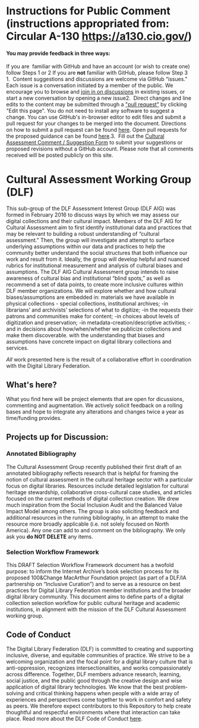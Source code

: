 # Instructions for Public Comment (instructions appropriated from: Circular A-130 https://a130.cio.gov/)
#### You may provide feedback in three ways:
If you are  familiar with GitHub and have an account (or wish to create one) follow Steps 1 or 2
If you are **not** familiar with GitHub, please follow Step 3
1.  Content suggestions and discussions are welcome via GitHub “issues.” Each issue is a conversation initiated by a member of the public. We encourage you to browse and [join in on discussions](https://github.com/hskettler/cultural-assessment/issues) in existing issues, or start a new conversation by opening a new issue2.  Direct changes and line edits to the content may be submitted through a ["pull request"](https://help.github.com/articles/creating-a-pull-request) by clicking "Edit this page". You do not need to install any software to suggest a change. You can use GitHub's in-browser editor to edit files and submit a pull request for your changes to be merged into the document. Directions on how to submit a pull request can be found [here](https://help.github.com/articles/creating-a-pull-request/). Open pull requests for the proposed guidance can be found [here](https://github.com/hskettler/cultural-assessment/pulls).3.  Fill out the [Cultural Assessment Comment / Suggestion Form](https://gitreports.com/issue/cultural-assessment/doc-comments) to submit your suggestions or proposed revisions without a GitHub account. Please note that all comments received will be posted publicly on this site.


# Cultural Assessment Working Group (DLF)

This sub-group of the DLF Assessment Interest Group (DLF AIG) was formed in February 2016 to discuss ways by which we may assess our digital collections and their cultural impact. Members of the DLF AIG for Cultural Assessment aim to first identify institutional data and practices that may be relevant to building a robust understanding of “cultural assessment.” Then, the group will investigate and attempt to surface underlying assumptions within our data and practices to help the community better understand the social structures that both influence our work and result from it. Ideally, the group will develop helpful and nuanced rubrics for institutional measurement and analysis of cultural biases and assumptions. The DLF AIG Cultural Assessment group intends to raise awareness of cultural bias and institutional “blind spots,” as well as recommend a set of data points, to create more inclusive cultures within DLF member organizations. 
We will explore whether and how cultural biases/assumptions are embedded in: 
materials we have available in physical collections - special collections, institutional archives;
-in librarians’ and archivists’ selections of what to digitize;
-in the requests their patrons and communities make for content;
-in choices about levels of digitization and preservation;
-in metadata-creation/descriptive activities;
-and in decisions about how/when/whether we publicize collections and make them discoverable.
with the understanding that biases and assumptions have concrete impact on digital library collections and services.

_All_ work presented here is the result of a collaborative effort in coordination with the Digital Library Federation.

## What's here?

What you find here will be project elements that are open for dicussions, commenting and augmentation. We actively solicit feedback on a rolling bases and hope to integrate any alterations and changes twice a year as time/funding provides.

## Projects up for Discussion:

### Annotated Bibliography
The Cultural Assessment Group recently published their first draft of an annotated bibliography reflects research that is helpful for framing the notion of cultural assessment in the cultural heritage sector with a particular focus on digital libraries. Resources include detailed legislation for cultural heritage stewardship, collaborative cross-cultural case studies, and articles focused on the current methods of digital collection creation. We drew much inspiration from the Social Inclusion Audit and the Balanced Value Impact Model among others.
The group is also soliciting feedback and additional resources in the running bibliography, in an attempt to make the resource more broadly applicable (i.e. not solely focused on North America). Any one can add to and comment on the bibliography. We only ask you __do NOT DELETE__ any items.

### Selection Workflow Framework
This DRAFT Selection Workflow Framework document has a twofold purpose: to inform the Internet Archive’s book selection process for its proposed 100&Change MacArthur Foundation project (as part of a DLF/IA partnership on “Inclusive Curation”) and to serve as a resource on best practices for Digital Library Federation member institutions and the broader digital library community.
This document aims to define parts of a digital collection selection workflow for public cultural heritage and academic institutions, in alignment with the mission of the DLF Cultural Assessment working group. 

## Code of Conduct
The Digital Library Federation (DLF) is committed to creating and supporting inclusive, diverse, and equitable communities of practice. We strive to be a welcoming organization and the focal point for a digital library culture that is anti-oppression, recognizes intersectionalities, and works compassionately across difference. Together, DLF members advance research, learning, social justice, and the public good through the creative design and wise application of digital library technologies. We know that the best problem-solving and critical thinking happens when people with a wide array of experiences and perspectives come together to work in comfort and safety as peers. We therefore expect contributors to this Repository to help create thoughtful and respectful environments where that interaction can take place.
Read more about the DLF Code of Conduct [here](https://www.diglib.org/about/code-of-conduct/).
